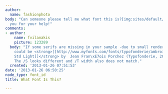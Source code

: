 ```yaml
---
author:
  name: fashionphoto
body: "Can someone please tell me what font this is?[img:sites/default/files/old-images/etnoline_5444.jpg]\r\n\r\nThank
  you for your help!"
comments:
- author:
    name: fvilanakis
    picture: 123289
  body: "If some serifs are missing in your sample -due to small rendering size- it
    could be <strong>[[http://www.myfonts.com/fonts/typofonderie/ambroise-std/|Ambroise
    Std Light]]</strong> by  Jean Fran\xE7ois Porchez (Typofonderie, 2001-2008)\r\n\r\nEDIT:
    The /S looks different and /T width also does not match."
  created: '2013-01-26 07:51:53'
date: '2013-01-26 06:50:25'
node_type: font_id
title: What Font Is This?

---
```

